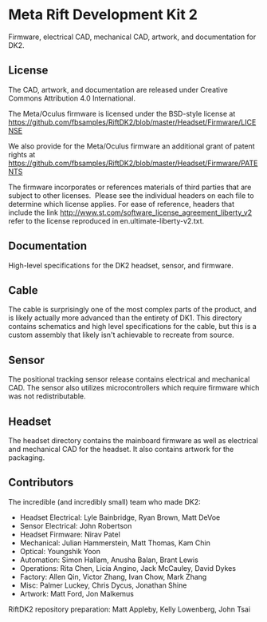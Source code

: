 Meta Rift Development Kit 2
=======

Firmware, electrical CAD, mechanical CAD, artwork, and documentation for DK2.

License
-------
The CAD, artwork, and documentation are released under Creative Commons
Attribution 4.0 International.

The Meta/Oculus firmware is licensed under the BSD-style license at
https://github.com/fbsamples/RiftDK2/blob/master/Headset/Firmware/LICENSE

We also provide for the Meta/Oculus firmware an additional grant of patent rights at
https://github.com/fbsamples/RiftDK2/blob/master/Headset/Firmware/PATENTS

The firmware incorporates or references materials of third parties that are
subject to other licenses.  Please see the individual headers on each file to
determine which license applies.  For ease of reference, headers that include
the link http://www.st.com/software_license_agreement_liberty_v2 refer to the
license reproduced in en.ultimate-liberty-v2.txt.

Documentation
-------------

High-level specifications for the DK2 headset, sensor, and firmware.

Cable
-----

The cable is surprisingly one of the most complex parts of the product, and
is likely actually more advanced than the entirety of DK1.  This directory
contains schematics and high level specifications for the cable, but this
is a custom assembly that likely isn't achievable to recreate from source.

Sensor
------

The positional tracking sensor release contains electrical and mechanical
CAD.  The sensor also utilizes microcontrollers which require firmware
which was not redistributable.

Headset
-------

The headset directory contains the mainboard firmware as well as electrical
and mechanical CAD for the headset.  It also contains artwork for the
packaging.

Contributors
------------

The incredible (and incredibly small) team who made DK2:

 * Headset Electrical: Lyle Bainbridge, Ryan Brown, Matt DeVoe
 * Sensor Electrical: John Robertson
 * Headset Firmware: Nirav Patel
 * Mechanical: Julian Hammerstein, Matt Thomas, Kam Chin
 * Optical: Youngshik Yoon
 * Automation: Simon Hallam, Anusha Balan, Brant Lewis
 * Operations: Rita Chen, Licia Angino, Jack McCauley, David Dykes
 * Factory: Allen Qin, Victor Zhang, Ivan Chow, Mark Zhang
 * Misc: Palmer Luckey, Chris Dycus, Jonathan Shine
 * Artwork: Matt Ford, Jon Malkemus

RiftDK2 repository preparation: Matt Appleby, Kelly Lowenberg, John Tsai
